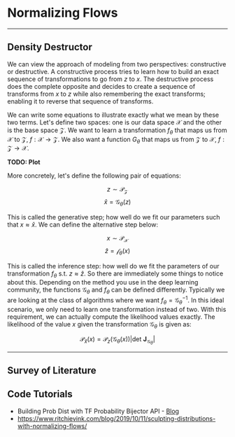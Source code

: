 # Normalizing Flows

---
## Density Destructor

We can view the approach of modeling from two perspectives: constructive or destructive. A constructive process tries to learn how to build an exact sequence of transformations to go from $z$ to $x$. The destructive process does the complete opposite and decides to create a sequence of transforms from $x$ to $z$ while also remembering the exact transforms; enabling it to reverse that sequence of transforms.

We can write some equations to illustrate exactly what we mean by these two terms. Let's define two spaces: one is our data space $\mathcal X$ and the other is the base space $\mathcal Z$. We want to learn a transformation $f_\theta$ that maps us from $\mathcal X$ to $\mathcal Z$, $f : \mathcal X \rightarrow \mathcal Z$. We also want a function $G_\theta$ that maps us from $\mathcal Z$ to $\mathcal X$, $f : \mathcal Z \rightarrow \mathcal X$.

**TODO: Plot**

More concretely, let's define the following pair of equations:

$$z \sim \mathcal{P}_\mathcal{Z}$$
$$\hat x = \mathcal G_\theta (z)$$

This is called the generative step; how well do we fit our parameters such that $x \approx \hat x$. We can define the alternative step below:

$$x \sim \mathcal{P}_\mathcal{X}$$
$$\hat z = \mathcal f_\theta (x)$$

This is called the inference step: how well do we fit the parameters of our transformation $f_\theta$ s.t. $z \approx \hat z$. So there are immediately some things to notice about this. Depending on the method you use in the deep learning community, the functions $\mathcal G_\theta$ and $f_\theta$ can be defined differently. Typically we are looking at the class of algorithms where we want $f_\theta = \mathcal G_\theta^{-1}$. In this ideal scenario, we only need to learn one transformation instead of two. With this requirement, we can actually compute the likelihood values exactly. The likelihood of the value $x$ given the transformation $\mathcal G_\theta$ is given as:

$$\mathcal P_{\hat x}(x)=\mathcal P_{z} \left( \mathcal G_\theta (x) \right)\left| \text{det } \mathbf J_{\mathcal G_\theta} \right|$$

---

## Survey of Literature

## Code Tutorials

* Building Prob Dist with TF Probability Bijector API - [Blog](https://tiao.io/post/building-probability-distributions-with-tensorflow-probability-bijector-api/)
* https://www.ritchievink.com/blog/2019/10/11/sculpting-distributions-with-normalizing-flows/